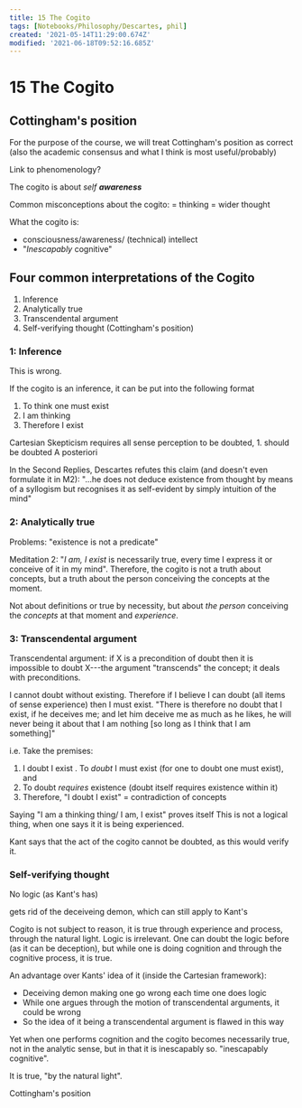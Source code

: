 ```yaml
---
title: 15 The Cogito
tags: [Notebooks/Philosophy/Descartes, phil]
created: '2021-05-14T11:29:00.674Z'
modified: '2021-06-18T09:52:16.685Z'
---
```


# 15 The Cogito
## Cottingham's position
For the purpose of the course, we will treat Cottingham's position as correct (also the academic consensus and what I think is most useful/probably)

Link to phenomenology?

The cogito is about *self **awareness***

Common misconceptions about the cogito:
= thinking
= wider thought

What the cogito is:
- consciousness/awareness/ (technical) intellect
- "*Inescapably* cognitive"

## Four common interpretations of the Cogito
1. Inference
2. Analytically true
3. Transcendental argument
4. Self-verifying thought (Cottingham's position)


### 1: Inference
This is wrong.

If the cogito is an inference, it can be put into the following format
1. To think one must exist
2. I am thinking
3. Therefore I exist

Cartesian Skepticism requires all sense perception to be doubted, 1. should be doubted
A posteriori

In the Second Replies, Descartes refutes this claim (and doesn't even formulate it in M2): "...he does not deduce existence from thought by means of a syllogism but recognises it as self-evident by simply intuition of the mind"

### 2: Analytically true
Problems: "existence is not a predicate"

Meditation 2: "*I am, I exist* is necessarily true, every time I express it or conceive of it in my mind".
Therefore, the cogito is not a truth about concepts, but a truth about the person conceiving the concepts at the moment.

Not about definitions or true by necessity, but about *the person* conceiving the *concepts* at that moment and *experience*.

### 3: Transcendental argument
Transcendental argument: if X is a precondition of doubt then it is impossible to doubt X---the argument "transcends" the concept; it deals with preconditions.

I cannot doubt without existing. Therefore if I believe I can doubt (all items of sense experience) then I must exist. "There is therefore no doubt that I exist, if he deceives me; and let him deceive me as much as he likes, he will never being it about that I am nothing [so long as I think that I am something]"

i.e.
Take the premises:
1. I doubt I exist
. To *doubt* I must exist (for one to doubt one must exist), and
3. To doubt *requires* existence (doubt itself requires existence within it)
4. Therefore, "I doubt I exist" = contradiction of concepts

Saying "I am a thinking thing/ I am, I exist" proves itself
This is not a logical thing, when one says it it is being experienced.

Kant says that the act of the cogito cannot be doubted, as this would verify it.

### Self-verifying thought
No logic (as Kant's has)

gets rid of the deceiveing demon, which can still apply to Kant's

Cogito is not subject to reason, it is true through experience and process, through the natural light. Logic is irrelevant. One can doubt the logic before (as it can be deception), but while one is doing cognition and through the cognitive process, it is true.

An advantage over Kants' idea of it (inside the Cartesian framework):
- Deceiving demon making one go wrong each time one does logic
- While one argues through the motion of transcendental arguments, it could be wrong
- So the idea of it being a transcendental argument is flawed in this way

Yet when one performs cognition and the cogito becomes necessarily true, not in the analytic sense, but in that it is inescapably so.
"inescapably cognitive".

It is true, "by the natural light".

Cottingham's position

